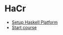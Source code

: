 # HaCr

* [Setup Haskell Platform](www.haskell.org/platform)
* [Start course](introduction-to-cryptocurrencies.md)